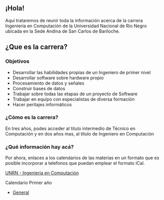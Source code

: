## ¡Hola!

Aqui trataremos de reunir toda la información acerca de la carrera Ingeniería
en Computación de la Universidad Nacional de Rio Negro ubicada en la Sede 
Andina de San Carlos de Bariloche.

## ¿Que es la carrera?

### Objetivos

 * Desarrollar las habilidades propias de un Ingeniero de primer nivel
 * Desarrollar software sobre hardware propio
 * Procesamiento de datos y señales
 * Construir bases de datos
 * Trabajar sobre todas las etapas de un proyecto de Software
 * Trabajar en equipo con especialistas de diversa formación
 * Hacer peritajes informáticos
 
### ¿Cómo es la carrera?

En tres años, podes acceder al titulo intermedio de Técnico en Computación
y en dos años mas, al titulo de Ingeniero en Computación

### ¿Qué información hay acá?

Por ahora, enlaces a los calendarios de las materias en un formato que es
posible incorporar a telefonos que puedan emplear el formato iCal.

[UNRN - Ingeniería en Computación](https://www.unrn.edu.ar/carreras/Ingenieria-en-Computacion-78)

Calendario Primer año
 * [General](https://calendar.google.com/calendar/embed?src=c_42sm1h4p62g11qkhlglcsmegro%40group.calendar.google.com&ctz=America%2FArgentina%2FBuenos_Aires)

